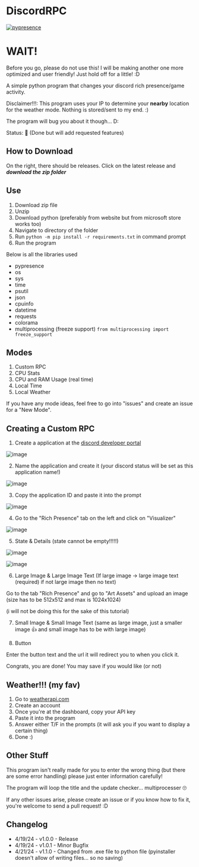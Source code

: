 # DiscordRPC
[![pypresence](https://img.shields.io/badge/using-pypresence-00bb88.svg?style=for-the-badge&logo=discord&logoWidth=20)](https://github.com/qwertyquerty/pypresence)

# WAIT!
Before you go, please do not use this! I will be making another one more optimized and user friendly! Just hold off for a little! :D

A simple python program that changes your discord rich presence/game activity. 

Disclaimer!!!: This program uses your IP to determine your **nearby** location for the weather mode. Nothing is stored/sent to my end. :)

The program will bug you about it though... D:

Status: 🔵 (Done but will add requested features)

## How to Download
On the right, there should be releases. Click on the latest release and __***download the zip folder***__


## Use
1. Download zip file
2. Unzip
3. Download python (preferably from website but from microsoft store works too)
4. Navigate to directory of the folder
5. Run ```python -m pip install -r requirements.txt``` in command prompt
6. Run the program

Below is all the libraries used

- pypresence
- os
- sys
- time
- psutil
- json
- cpuinfo
- datetime
- requests
- colorama
- multiprocessing (freeze support)  ```from multiprocessing import freeze_support```

## Modes

1. Custom RPC
2. CPU Stats
3. CPU and RAM Usage (real time)
4. Local Time
5. Local Weather

If you have any mode ideas, feel free to go into "issues" and create an issue for a "New Mode".

## Creating a Custom RPC

1. Create a application at the [discord developer portal](https://discord.com/developers/applications)

![image](https://github.com/deR0R0/DiscordRPC/assets/126121919/7f2cff0a-be77-4405-b09d-907c6254d3b0)

2. Name the application and create it (your discord status will be set as this application name!)

![image](https://github.com/deR0R0/DiscordRPC/assets/126121919/e416cf42-1337-442d-a24f-bb7e7784f7ce)

3. Copy the application ID and paste it into the prompt

![image](https://github.com/deR0R0/DiscordRPC/assets/126121919/cd050fcc-1e77-4058-9eb8-f853fdd2c839)

4. Go to the "Rich Presence" tab on the left and click on "Visualizer"

![image](https://github.com/deR0R0/DiscordRPC/assets/126121919/790541ae-18cf-4eba-9cfd-80bc9b84d796)

5. State & Details (state cannot be empty!!!!!)

![image](https://github.com/deR0R0/DiscordRPC/assets/126121919/71114849-98c2-4832-bd6f-2cb11ce5de1e)

![image](https://github.com/deR0R0/DiscordRPC/assets/126121919/f2495544-9eab-4704-b3ea-bd2930cf4d07)

6. Large Image & Large Image Text (If large image -> large image text (required) if not large image then no text)

Go to the tab "Rich Presence" and go to "Art Assets" and upload an image (size has to be 512x512 and max is 1024x1024)

(i will not be doing this for the sake of this tutorial)

7. Small Image & Small Image Text (same as large image, just a smaller image 👍 and small image has to be with large image)

8. Button

Enter the button text and the url it will redirect you to when you click it.


Congrats, you are done! You may save if you would like (or not)


## Weather!!! (my fav)

1. Go to [weatherapi.com](https://www.weatherapi.com/)
2. Create an account
3. Once you're at the dashboard, copy your API key
4. Paste it into the program
5. Answer either T/F in the prompts (it will ask you if you want to display a certain thing)
6. Done :)

## Other Stuff

This program isn't really made for you to enter the wrong thing (but there are some error handling) please just enter information carefully!

The program will loop the title and the update checker... multiprocesser 🙄

If any other issues arise, please create an issue or if you know how to fix it, you're welcome to send a pull request! :D


## Changelog

- 4/19/24 - v1.0.0 - Release
- 4/19/24 - v1.0.1 - Minor Bugfix
- 4/21/24 - v1.1.0 - Changed from .exe file to python file (pyinstaller doesn't allow of writing files... so no saving)

  
